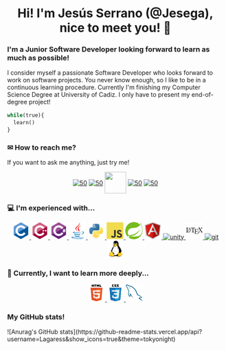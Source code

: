 <h1 align="center"> Hi! I'm Jesús Serrano (@Jesega), nice to meet you! 👋 </h1>
<h3 align="left"> I'm a Junior Software Developer looking forward to learn as much as possible! </h3>



I consider myself a passionate Software Developer who looks forward to work on software projects. You never know enough, so I like to  be in a continuous learning procedure. Currently I'm finishing my Computer Science Degree at University of Cadiz. I only have to present my end-of-degree project!

```python
while(true){
  learn()
}
```

<h3 align="left"> ✉ How to reach me? </h3>

<p>If you want to ask me anything, just try me!</p>

<p align="center">
<a href="mailto:jesus.serrano.gallan@gmail.com" target="blank"><img align="center" src="https://github.com/gauravghongde/social-icons/blob/master/PNG/Color/Gmail.png" alt="50" height="50" width="50" /></a>
<a href="https://www.linkedin.com/in/jes%C3%BAs-serrano-gall%C3%A1n-b768a3175/" target="blank"><img align="center" src="https://github.com/gauravghongde/social-icons/blob/master/PNG/Color/LinkedIN.png" alt="50" height="50" width="50" /></a>
<a href="https://twitter.com/Jesega_" target="blank"><img align="center" src="https://github.com/gauravghongde/social-icons/blob/master/PNG/Color/Twitter.png" height="50" width="50" /></a>
<a href="https://www.instagram.com/jesega_/?hl=es" target="blank"><img align="center" src="https://github.com/gauravghongde/social-icons/blob/master/PNG/Color/Instagram.png" alt="50" height="50" width="50" /></a>
<a href="https://discordapp.com/users/256367451636236288/" target="blank"><img align="center" src="https://github.com/gauravghongde/social-icons/blob/master/PNG/Color/Discord.png" alt="50" height="50" width="50" /></a>
</p>

<h3 align="left">  💻 I'm experienced with...  </h3>
<p align="center"> 
  <a href="https://www.cprogramming.com/" target="_blank"> <img src="https://github.com/devicons/devicon/blob/master/icons/c/c-original.svg" alt="c" width="40" height="40"/> </a> 
  <a href="https://www.w3schools.com/cpp/" target="_blank"> <img src="https://github.com/devicons/devicon/blob/master/icons/cplusplus/cplusplus-original.svg" alt="cplusplus" width="40" height="40"/> </a> 
  <a href="https://www.w3schools.com/cs/index.php" target="_blank"> <img src="https://github.com/devicons/devicon/blob/master/icons/csharp/csharp-original.svg" alt="csharp" width="40" height="40"/> </a> 
  <a href="https://docs.oracle.com/javase/7/docs/api/" target="_blank"> <img src="https://github.com/devicons/devicon/blob/master/icons/java/java-original.svg" alt="java" width="40" height="40"/> </a> 
  <a href="https://www.python.org" target="_blank"> <img src="https://github.com/devicons/devicon/blob/master/icons/python/python-original.svg" alt="python" width="40" height="40"/> </a> 
  <a href="https://developer.mozilla.org/es/docs/Web/JavaScript" target="_blank"> <img src="https://github.com/devicons/devicon/blob/master/icons/javascript/javascript-original.svg" alt="javascript" width="40" height="40"/> </a> 
  <a href="https://spring.io/" target="_blank"> <img src="https://github.com/devicons/devicon/blob/master/icons/spring/spring-original.svg" alt="spring" width="40" height="40"/> </a> 
  <a href="https://angular.io/start" target="_blank"> <img src="https://github.com/devicons/devicon/blob/master/icons/angularjs/angularjs-original.svg" alt="angular" width="40" height="40"/> </a> 
  <a href="https://unity.com/es" target="_blank"> <img src="https://cdn.jsdelivr.net/gh/devicons/devicon/icons/unity/unity-original.svg"" alt="unity" width="40" height="40"/> </a> 
  <a href="https://www.latex-project.org/" target="_blank"> <img src="https://github.com/devicons/devicon/blob/master/icons/latex/latex-original.svg" alt="latex" width="40" height="40"/> </a>
  <a href="https://git-scm.com/" target="_blank"> <img src="https://www.vectorlogo.zone/logos/git-scm/git-scm-icon.svg" alt="git" width="40" height="40"/> </a> 
  <a href="https://www.linux.org/" target="_blank"> <img src="https://github.com/devicons/devicon/blob/master/icons/linux/linux-original.svg" alt="linux" width="40" height="40"/> </a> 
  
</p>
  
<h3 align="left">  📖 Currently, I want to learn more deeply... </h3>  
<p align="center"> 
  <a href="https://www.w3.org/html/" target="_blank"> <img src="https://github.com/devicons/devicon/blob/master/icons/html5/html5-original-wordmark.svg" alt="html5" width="40" height="40"/> </a> 
    <a href="https://www.w3schools.com/css/" target="_blank"> <img src="https://github.com/devicons/devicon/blob/master/icons/css3/css3-original-wordmark.svg" alt="css3" width="40" height="40"/> </a> 
  <a href="https://www.mysql.com/" target="_blank"> <img src="https://github.com/devicons/devicon/blob/master/icons/mysql/mysql-original.svg" alt="mysql" width="40" height="40"/> </a>

</p>

<h3 align="left">  My GitHub stats! </h3>  
![Anurag's GitHub stats](https://github-readme-stats.vercel.app/api?username=Lagaress&show_icons=true&theme=tokyonight)

<!---
Jesega/Jesega is a ✨ special ✨ repository because its `README.md` (this file) appears on your GitHub profile.
You can click the Preview link to take a look at your changes.
--->

#
